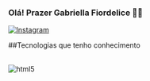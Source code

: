 ### Olá! Prazer Gabriella Fiordelice 🖐🏻

[![Instagram](https://img.shields.io/badge/Instagram-E4405F?style=for-the-badge&logo=instagram&logoColor=white)](https://instagram.com/fiordelicee)

##Tecnologias que tenho conhecimento 

<div style="display: inline_block"><br/>
  <img align="center" alt="html5" scr"https://img.shields.io/badge/HTML-239120?style=for-the-badge&logo=html5&logoColor=white" />
  
</div>

